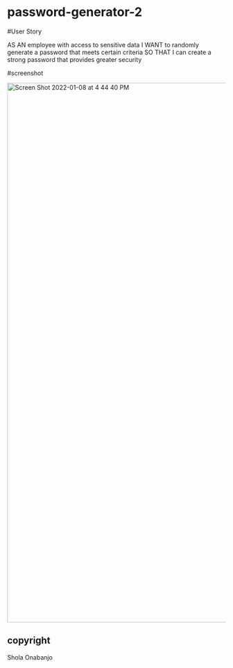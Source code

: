 # password-generator-2

#User Story

AS AN employee with access to sensitive data
I WANT to randomly generate a password that meets certain criteria
SO THAT I can create a strong password that provides greater security

#screenshot

<img width="1242" alt="Screen Shot 2022-01-08 at 4 44 40 PM" src="https://user-images.githubusercontent.com/82775553/148661023-8ad5719d-8197-481d-b1b9-c42da1a1efa1.png">

## copyright

Shola Onabanjo
